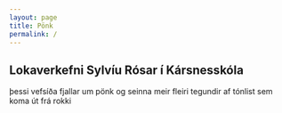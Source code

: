 ```yaml
---
layout: page
title: Pönk
permalink: /
---
```

## Lokaverkefni Sylvíu Rósar í Kársnesskóla

þessi vefsíða fjallar um pönk og seinna meir fleiri tegundir af tónlist sem koma út frá rokki
